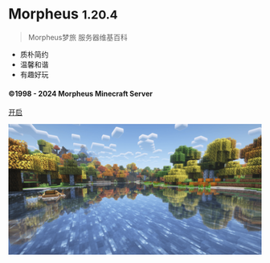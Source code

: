 # Morpheus <small>1.20.4</small>


> Morpheus梦旅 服务器维基百科

- 质朴简约
- 温馨和谐
- 有趣好玩

#### ©1998 - 2024 Morpheus Minecraft Server

[开启](README.md)

<!-- background color -->

![](pics/background/fall.png)
